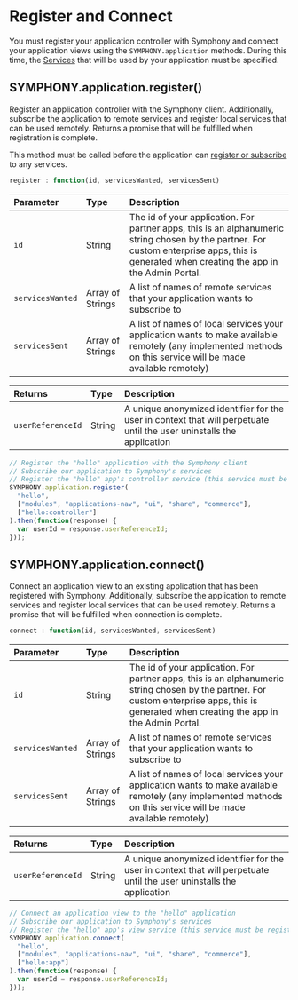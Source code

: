 # Register and Connect

You must register your application controller with Symphony and connect your application views using the `SYMPHONY.application` methods. During this time, the [Services](extension-api-services/) that will be used by your application must be specified.

## SYMPHONY.application.register\(\)

Register an application controller with the Symphony client. Additionally, subscribe the application to remote services and register local services that can be used remotely. Returns a promise that will be fulfilled when registration is complete.

This method must be called before the application can [register or subscribe](extension-api-services/register-and-subscribe.md) to any services.

```javascript
register : function(id, servicesWanted, servicesSent)
```

| Parameter | Type | Description |
| :--- | :--- | :--- |
| `id` | String | The id of your application. For partner apps, this is an alphanumeric string chosen by the partner. For custom enterprise apps, this is generated when creating the app in the Admin Portal. |
| `servicesWanted` | Array of Strings | A list of names of remote services that your application wants to subscribe to |
| `servicesSent` | Array of Strings | A list of names of local services your application wants to make available remotely \(any implemented methods on this service will be made available remotely\) |

| Returns | Type | Description |
| :--- | :--- | :--- |
| `userReferenceId` | String | A unique anonymized identifier for the user in context that will perpetuate until the user uninstalls the application |

```javascript
// Register the "hello" application with the Symphony client
// Subscribe our application to Symphony's services
// Register the "hello" app's controller service (this service must be registered using SYMPHONY.services.register())
SYMPHONY.application.register(
  "hello",
  ["modules", "applications-nav", "ui", "share", "commerce"],
  ["hello:controller"]
).then(function(response) {
  var userId = response.userReferenceId;
}));
```

## SYMPHONY.application.connect\(\)

Connect an application view to an existing application that has been registered with Symphony. Additionally, subscribe the application to remote services and register local services that can be used remotely. Returns a promise that will be fulfilled when connection is complete.

```javascript
connect : function(id, servicesWanted, servicesSent)
```

| Parameter | Type | Description |
| :--- | :--- | :--- |
| `id` | String | The id of your application. For partner apps, this is an alphanumeric string chosen by the partner. For custom enterprise apps, this is generated when creating the app in the Admin Portal. |
| `servicesWanted` | Array of Strings | A list of names of remote services that your application wants to subscribe to |
| `servicesSent` | Array of Strings | A list of names of local services your application wants to make available remotely \(any implemented methods on this service will be made available remotely\) |

| Returns | Type | Description |
| :--- | :--- | :--- |
| `userReferenceId` | String | A unique anonymized identifier for the user in context that will perpetuate until the user uninstalls the application |

```javascript
// Connect an application view to the "hello" application
// Subscribe our application to Symphony's services
// Register the "hello" app's view service (this service must be registered using SYMPHONY.services.register())
SYMPHONY.application.connect(
  "hello",
  ["modules", "applications-nav", "ui", "share", "commerce"],
  ["hello:app"]
).then(function(response) {
  var userId = response.userReferenceId;
}));
```

